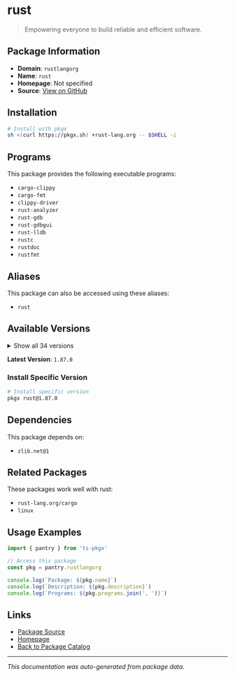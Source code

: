 # rust

> Empowering everyone to build reliable and efficient software.

## Package Information

- **Domain**: `rustlangorg`
- **Name**: `rust`
- **Homepage**: Not specified
- **Source**: [View on GitHub](https://github.com/pkgxdev/pantry/tree/main/projects/rust-lang.org/package.yml)

## Installation

```bash
# Install with pkgx
sh <(curl https://pkgx.sh) +rust-lang.org -- $SHELL -i
```

## Programs

This package provides the following executable programs:

- `cargo-clippy`
- `cargo-fmt`
- `clippy-driver`
- `rust-analyzer`
- `rust-gdb`
- `rust-gdbgui`
- `rust-lldb`
- `rustc`
- `rustdoc`
- `rustfmt`

## Aliases

This package can also be accessed using these aliases:

- `rust`

## Available Versions

<details>
<summary>Show all 34 versions</summary>

- `1.87.0`, `1.86.0`, `1.85.1`, `1.85.0`, `1.84.1`
- `1.84.0`, `1.83.0`, `1.82.0`, `1.81.0`, `1.80.1`
- `1.80.0`, `1.79.0`, `1.78.0`, `1.77.2`, `1.77.1`
- `1.77.0`, `1.76.0`, `1.75.0`, `1.74.1`, `1.74.0`
- `1.73.0`, `1.72.1`, `1.72.0`, `1.71.1`, `1.71.0`
- `1.70.0`, `1.69.0`, `1.68.2`, `1.68.1`, `1.68.0`
- `1.67.1`, `1.67.0`, `1.65.0`, `1.64.0`

</details>

**Latest Version**: `1.87.0`

### Install Specific Version

```bash
# Install specific version
pkgx rust@1.87.0
```

## Dependencies

This package depends on:

- `zlib.net@1`

## Related Packages

These packages work well with rust:

- `rust-lang.org/cargo`
- `linux`

## Usage Examples

```typescript
import { pantry } from 'ts-pkgx'

// Access this package
const pkg = pantry.rustlangorg

console.log(`Package: ${pkg.name}`)
console.log(`Description: ${pkg.description}`)
console.log(`Programs: ${pkg.programs.join(', ')}`)
```

## Links

- [Package Source](https://github.com/pkgxdev/pantry/tree/main/projects/rust-lang.org/package.yml)
- [Homepage](#)
- [Back to Package Catalog](../package-catalog.md)

---

*This documentation was auto-generated from package data.*
